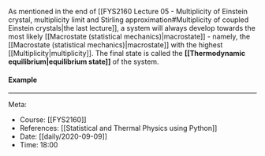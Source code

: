 As mentioned in the end of [[FYS2160 Lecture 05 - Multiplicity of Einstein crystal, multiplicity limit and Stirling approximation#Multiplicity of coupled Einstein crystals|the last lecture]], a system will always develop towards the most likely [[Macrostate (statistical mechanics)|macrostate]] - namely, the [[Macrostate (statistical mechanics)|macrostate]] with the highest [[Multiplicity|multiplicity]]. The final state is called the **[[Thermodynamic equilibrium|equilibrium state]]** of the system.

#### Example



***

Meta:
- Course: [[FYS2160]]
- References: [[Statistical and Thermal Physics using Python]]
- Date: [[daily/2020-09-09]]
- Time: 18:00